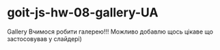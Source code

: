 # goit-js-hw-08-gallery-UA
Gallery
Вчимося робити галерею!!! Можливо добавлю щось цікаве що застосовував у слайдері)
